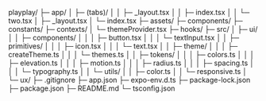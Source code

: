 playplay/
├─ app/
│  ├─ (tabs)/
│  │  ├─ _layout.tsx
│  │  ├─ index.tsx
│  │  └─ two.tsx
│  ├─ _layout.tsx
│  └─ index.tsx
├─ assets/
├─ components/
├─ constants/
├─ contexts/
│  └─ themeProvider.tsx
├─ hooks/
├─ src/
│  ├─ ui/
│  │  ├─ components/
│  │  │  ├─ button.tsx
│  │  │  └─ textInput.tsx
│  │  ├─ primitives/
│  │  │  ├─ icon.tsx
│  │  │  └─ text.tsx
│  │  ├─ theme/
│  │  │  ├─ createTheme.ts
│  │  │  └─ themes.ts
│  │  ├─ tokens/
│  │  │  ├─ colors.ts
│  │  │  ├─ elevation.ts
│  │  │  ├─ motion.ts
│  │  │  ├─ radius.ts
│  │  │  ├─ spacing.ts
│  │  │  └─ typography.ts
│  │  └─ utils/
│  │     ├─ color.ts
│  │     └─ responsive.ts
│  └─ ux/
├─ .gitignore
├─ app.json
├─ expo-env.d.ts
├─ package-lock.json
├─ package.json
├─ README.md
└─ tsconfig.json
